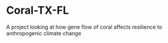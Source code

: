 # Coral-TX-FL
A project looking at how gene flow of coral affects resilience to anthropogenic climate change
